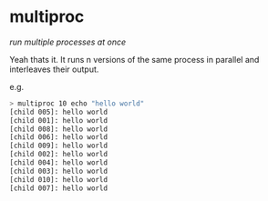 # multiproc
_run multiple processes at once_

Yeah thats it. It runs n versions of the same process in parallel and
interleaves their output.

e.g.

```bash
> multiproc 10 echo "hello world"
[child 005]: hello world
[child 001]: hello world
[child 008]: hello world
[child 006]: hello world
[child 009]: hello world
[child 002]: hello world
[child 004]: hello world
[child 003]: hello world
[child 010]: hello world
[child 007]: hello world
```
